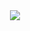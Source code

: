 <div align="center">
<img src="https://capsule-render.vercel.app/api?type=waving&color=auto&height=150&section=header&text=Hi%20There,%20I'm%20Taehun%20Kim">
